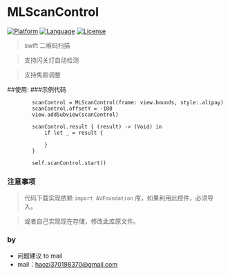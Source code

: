 # MLScanControl

[![Platform](http://img.shields.io/badge/platform-ios-blue.svg?style=flat
             )](https://developer.apple.com/iphone/index.action)
[![Language](http://img.shields.io/badge/language-swift-brightgreen.svg?style=flat)](https://developer.apple.com/swift)
[![License](http://img.shields.io/badge/license-MIT-lightgrey.svg?style=flat)](http://mit-license.org)

> swift 二维码扫描

> 支持闪关灯自动检测

> 支持焦距调整

##使用:
###示例代码
```
        scanControl = MLScanControl(frame: view.bounds, style:.alipay)
        scanControl.offsetY = -100
        view.addSubview(scanControl)
        
        scanControl.result { (result) -> (Void) in
            if let _ = result {
                
            }
        }
        
        self.scanControl.start()
```



### 注意事项
>代码下载实现依赖 `import AVFoundation` 库，如果利用此控件，必须导入。

>或者自己实现现在存储，修改此库原文件。

### by
* 问题建议 to mail
* mail：haozi370198370@gmail.com
